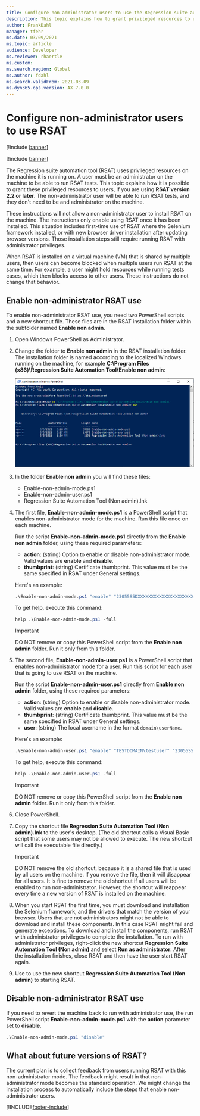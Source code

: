 ```yaml
---
title: Configure non-administrator users to use the Regression suite automation tool (RSAT)
description: This topic explains how to grant privileged resources to users in RSAT version 2.2 and later.
author: FrankDahl
manager: tfehr
ms.date: 03/09/2021
ms.topic: article
audience: Developer
ms.reviewer: rhaertle
ms.custom:
ms.search.region: Global
ms.author: fdahl
ms.search.validFrom: 2021-03-09
ms.dyn365.ops.version: AX 7.0.0
---
```


# Configure non-administrator users to use RSAT

[!include [banner](../../includes/banner.md)]

[!include [banner](../../includes/preview-banner.md)]

The Regression suite automation tool (RSAT) uses privileged resources on the machine it is running on. A user must be an administrator on the machine to be able to run RSAT tests. This topic explains how it is possible to grant these privileged resources to users, if you are using **RSAT version 2.2 or later**. The non-administrator user will be able to run RSAT tests, and they don't need to be and administrator on the machine.

These instructions will not allow a non-administrator user to install RSAT on the machine. The instructions only enable using RSAT once it has been installed. This situation includes first-time use of RSAT where the Selenium framework installed, or with new browser driver installation after updating browser versions. Those installation steps still require running RSAT with administrator privileges.

When RSAT is installed on a virtual machine (VM) that is shared by multiple users, then users can become blocked when multiple users run RSAT at the same time. For example, a user might hold resources while running tests cases, which then blocks access to other users. These instructions do not change that behavior.

## Enable non-administrator RSAT use

To enable non-administrator RSAT use, you need two PowerShell scripts and a new shortcut file. These files are in the RSAT installation folder within the subfolder named **Enable non admin**.

1. Open Windows PowerShell as Administrator.
2. Change the folder to **Enable non admin** in the RSAT installation folder. The installation folder is named according to the localized Windows running on the machine, for example **C:\Program Files (x86)\Regression Suite Automation Tool\Enable non admin**:

    ![List of files in PowerShell](media/config-file-list.png)

3. In the folder **Enable non admin** you will find these files:

    + Enable-non-admin-mode.ps1
    + Enable-non-admin-user.ps1
    + Regression Suite Automation Tool (Non admin).lnk

4. The first file, **Enable-non-admin-mode.ps1** is a PowerShell script that enables non-administrator mode for the machine. Run this file once on each machine.

    Run the script **Enable-non-admin-mode.ps1** directly from the **Enable non admin** folder, using these required parameters:

    + **action**: (string) Option to enable or disable non-administrator mode. Valid values are **enable** and **disable**.
    + **thumbprint**: (string) Certificate thumbprint. This value must be the same specified in RSAT under General settings.

    Here's an example:

    ```powershell
    .\Enable-non-admin-mode.ps1 "enable" "23055S5DXXXXXXXXXXXXXXXXXXXXXX"
    ```

    To get help, execute this command:

    ```powershell
    help .\Enable-non-admin-mode.ps1 -full
    ```

    > [!IMPORTANT]
    > DO NOT remove or copy this PowerShell script from the **Enable non admin** folder. Run it only from this folder.

5. The second file, **Enable-non-admin-user.ps1** is a PowerShell script that enables non-administrator mode for a user. Run this script for each user that is going to use RSAT on the machine.

    Run the script **Enable-non-admin-user.ps1** directly from **Enable non admin** folder, using these required parameters:

    + **action**: (string) Option to enable or disable non-administrator mode. Valid values are **enable** and **disable**.
    + **thumbprint**: (string) Certificate thumbprint. This value must be the same specified in RSAT under General settings.
    + **user**: (string) The local username in the format `domain\userName`.

    Here's an example:

    ```powershell
    .\Enable-non-admin-user.ps1 "enable" "TESTDOMAIN\testuser" "23055S5DXXXXXXXXXXXXXXXXXXXXXX"
    ```

    To get help, execute this command:

    ```powershell
    help .\Enable-non-admin-user.ps1 -full
    ```

    > [!IMPORTANT]
    > DO NOT remove or copy this PowerShell script from the **Enable non admin** folder. Run it only from this folder.

6. Close PowerShell.

7. Copy the shortcut file **Regression Suite Automation Tool (Non admin).lnk** to the user's desktop. (The old shortcut calls a Visual Basic script that some users may not be allowed to execute. The new shortcut will call the executable file directly.)

    > [!IMPORTANT]
    > DO NOT remove the old shortcut, because it is a shared file that is used by all users on the machine. If you remove the file, then it will disappear for all users. It is fine to remove the old shortcut if all users will be enabled to run non-administrator. However, the shortcut will reappear every time a new version of RSAT is installed on the machine.

8. When you start RSAT the first time, you must download and installation the Selenium framework, and the drivers that match the version of your browser. Users that are not administrators might not be able to download and install these components. In this case RSAT might fail and generate exceptions. To download and install the components, run RSAT with administrator privileges to complete the installation. To run with administrator privileges, right-click the new shortcut **Regression Suite Automation Tool (Non admin)** and select **Run as administrator**. After the installation finishes, close RSAT and then have the user start RSAT again.

9. Use to use the new shortcut **Regression Suite Automation Tool (Non admin)** to starting RSAT.

## Disable non-administrator RSAT use

If you need to revert the machine back to run with administrator use, the run PowerShell script **Enable-non-admin-mode.ps1** with the **action** parameter set to **disable**.

```powershell
.\Enable-non-admin-mode.ps1 "disable"
```

## What about future versions of RSAT?

The current plan is to collect feedback from users running RSAT with this non-administrator mode. The feedback might result in that non-administrator mode becomes the standard operation. We might change the installation process to automatically include the steps that enable non-administrator users.

[!INCLUDE[footer-include](../../../../includes/footer-banner.md)]
